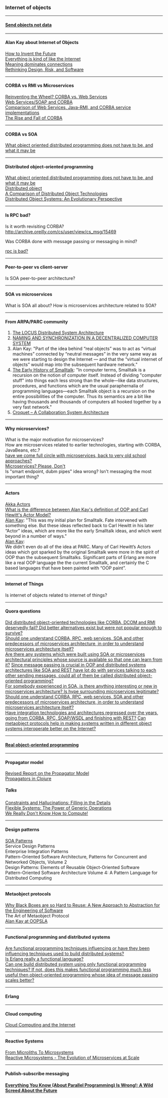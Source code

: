 ### Internet of objects

---
#### [Send objects not data](send-objects-not-data/send-objects-not-data.md)

---

#### Alan Kay about Internet of Objects
[How to Invent the Future](http://www.youtube.com/watch?v=1e8VZlPBx_0&t=23m55s)  
[Everything is kind of like the Internet](http://www.youtube.com/watch?v=tp9VbtLn2Jw&t=27m20s)  
[Meaning dominates connections](https://www.youtube.com/watch?v=tp9VbtLn2Jw&t=46m21s)  
[Rethinking Design, Risk, and Software](http://www.youtube.com/watch?v=QboI_1WJUlM&t=59m0s)

---

#### CORBA vs RMI vs Microservices
[Reinventing the Wheel? CORBA vs. Web Services](http://wwwconference.org/proceedings/www2002/alternate/395/index.html)  
[Web Services/SOAP and CORBA](http://www.omg.org/news/whitepapers/CORBA_vs_SOAP1.pdf)  
[Comparison of Web Services, Java-RMI, and CORBA service implementations ](http://www.metz.supelec.fr/metz/personnel/galtier/PagesPerso/Enseignement/3A/SOA/Articles/compare_WS_RMI_CORBA.pdf)  
[The Rise and Fall of CORBA](https://news.ycombinator.com/item?id=10144734)

---

#### CORBA vs SOA
[What object oriented distributed programming does not have to be, and what it may be](https://infoscience.epfl.ch/record/83554/files/neg--933288481Inf-Rachid.pdf)

---

#### Distributed object-oriented programming
[What object oriented distributed programming does not have to be, and what it may be](https://infoscience.epfl.ch/record/83554/files/neg--933288481Inf-Rachid.pdf)  
[Distributed object](https://en.wikipedia.org/wiki/Distributed_object)  
[A Comparison of Distributed Object Technologies](https://pdfs.semanticscholar.org/a0b5/dc49fbc3f46a45d58ef4c348482452dd1ee2.pdf)  
[Distributed Object Systems: An Evolutionary Perspective](http://www.diss.fu-berlin.de/diss/servlets/MCRFileNodeServlet/FUDISS_derivate_000000000988/2_chapter2.pdf?hosts=)

---

#### Is RPC bad?
Is it worth revisiting CORBA?  
http://archive.oreilly.com/cs/user/view/cs_msg/15469  

Was CORBA done with message passing or messaging in mind?  

[rpc is bad?](http://erlang.org/pipermail/erlang-questions/2008-May/035209.html)

---

#### Peer-to-peer vs client-server
Is SOA peer-to-peer architecture?

---

#### SOA vs microservices
What is SOA all about?
How is microservices architecture related to SOA?

---

#### From ARPA/PARC community
1. [The LOCUS Distributed System Architecture](https://www.amazon.com/Distributed-System-Architecture-Computer-Systems/dp/0262161028/ref=sr_1_4?ie=UTF8&qid=1514807872&sr=8-4&keywords=locus+system)  
2. [NAMING AND SYNCHRONIZATION IN A DECENTRALIZED COMPUTER SYSTEM](http://publications.csail.mit.edu/lcs/specpub.php?id=773)  
3. Alan Kay: "Part of the idea behind “real objects” was to act as “virtual machines” connected by “neutral messages” in the very same way as we were starting to design the Internet — and that the “virtual internet of objects” would map into the subsequent hardware network."  
4. [The Early History of Smalltalk](http://worrydream.com/EarlyHistoryOfSmalltalk/): "In computer terms, Smalltalk is a recursion on the notion of computer itself. Instead of dividing "computer stuff" into things each less strong than the whole—like data structures, procedures, and functions which are the usual paraphernalia of programming languages—each Smalltalk object is a recursion on the entire possibilities of the computer. Thus its semantics are a bit like having thousands and thousands of computers all hooked together by a very fast network."  
5. [Croquet – A Collaboration System Architecture](http://worrydream.com/refs/Smith%20-%20Croquet%20-%20A%20Collaboration%20System%20Architecture.pdf)  

---

#### Why microservices?
What is the major motivation for microservices?  
How are microservices related to earlier technologies, starting with CORBA, JavaBeans, etc.?  
[have we come full circle with microservices, back to very old school approaches?](https://softwareengineering.stackexchange.com/questions/275927/have-we-come-full-circle-with-microservices-back-to-very-old-school-approaches)  
[Microservices? Please, Don't](https://news.ycombinator.com/item?id=13167188)  
Is "smart endpoint, dubm pipes" idea wrong? Isn't messaging the most important thing?  

---

#### Actors
[Akka Actors](https://doc.akka.io/docs/akka/current/actors.html)  
[What is the difference between Alan Kay's definition of OOP and Carl Hewitt's Actor Model?](https://www.quora.com/What-is-the-difference-between-Alan-Kays-definition-of-OOP-and-Carl-Hewitts-Actor-Model)  
[Alan Kay](https://www.quora.com/What-are-the-main-successes-of-the-AI-group-at-Xerox-PARC-during-the-70s-and-first-half-of-the-80s-How-much-influence-did-it-have-on-other-groups-like-Smalltalk-group-and-vice-versa/answer/Alan-Kay-11): "This was my initial plan for Smalltalk. Fate intervened with something else. But these ideas reflected back to Carl Hewitt in his later “Actor” ideas, which are more like the early Smalltalk ideas, and which went beyond in a number of ways."  
[Alan Kay](https://computinged.wordpress.com/2010/09/11/moti-asks-objects-never-well-hardly-ever/):  
We didn’t even do all of the idea at PARC. Many of Carl Hewitt’s Actors ideas which got sparked by the original Smalltalk were more in the spirit of OOP than the subsequent Smalltalks. Significant parts of Erlang are more like a real OOP language the the current Smalltalk, and certainly the C based languages that have been painted with “OOP paint”.

---

#### Internet of Things
Is internet of objects related to internet of things?

---

#### Quora questions
[Did distributed object-oriented technologies like CORBA, DCOM and RMI deservedly fail? Did better alternatives exist but were not popular enough to survive?](https://www.quora.com/Did-distributed-object-oriented-technologies-like-CORBA-DCOM-and-RMI-deservedly-fail-Did-better-alternatives-exist-but-were-not-popular-enough-to-survive)  
[Should one understand CORBA, RPC, web services, SOA and other predecessors of microservices architecture, in order to understand microservices architecture itself?](https://www.quora.com/Should-one-understand-CORBA-RPC-web-services-SOA-and-other-predecessors-of-microservices-architecture-in-order-to-understand-microservices-architecture-itself)  
[Are there any systems which were built using SOA or microservices architectural principles whose source is available so that one can learn from it?](https://www.quora.com/Are-there-any-systems-which-were-built-using-SOA-or-microservices-architectural-principles-whose-source-is-available-so-that-one-can-learn-from-it)
[Since message passing is crucial in OOP and distributed systems architectures like SOA and REST have lot do with services talking to each other sending messages, could all of them be called distributed object-oriented programming?](https://www.quora.com/Since-message-passing-is-crucial-in-OOP-and-distributed-systems-architectures-like-SOA-and-REST-have-lot-do-with-services-talking-to-each-other-sending-messages-could-all-of-them-be-called-distributed-object)  
[For somebody experienced in SOA, is there anything interesting or new in microservices architecture? Is hype surrounding microservices legitimate?](https://www.quora.com/unanswered/For-somebody-experienced-in-SOA-is-there-anything-interesting-or-new-in-microservices-architecture-Is-hype-surrounding-microservices-legitimate)  
[Should one understand CORBA, RPC, web services, SOA and other predecessors of microservices architecture, in order to understand microservices architecture itself?](https://www.quora.com/Should-one-understand-CORBA-RPC-web-services-SOA-and-other-predecessors-of-microservices-architecture-in-order-to-understand-microservices-architecture-itself)  
[Have integration technologies and architectures regressed over the years, going from CORBA, RPC, SOAP/WSDL and finishing with REST?](https://www.quora.com/unanswered/Have-integration-technologies-and-architectures-regressed-over-the-years-going-from-CORBA-RPC-SOAP-WSDL-and-finishing-with-REST)
[Can metaobject protocols help in making systems written in different object systems interoperate better on the Internet?](https://www.quora.com/unanswered/Can-metaobject-protocols-help-in-making-systems-written-in-different-object-systems-interoperate-better-on-the-Internet)

---

#### [Real object-oriented programming](https://github.com/lyssphacker/ideas/blob/master/internet-of-objects/real-oop.md)

---

#### Propagator model
[Revised Report on the Propagator Model](https://groups.csail.mit.edu/mac/users/gjs/propagators/)  
[Propagators in Clojure](https://www.youtube.com/watch?v=JXOOO9MLvhs)

##### Talks
[Constraints and Hallucinations: Filling in the Details](https://github.com/lyssphacker/talks/blob/master/constraints-and-halucinations-filling-in-the-details/constraints-and-halucinations-filling-in-the-details.md)  
[Flexible Systems: The Power of Generic Operations](https://github.com/lyssphacker/talks/blob/master/flexible-systems-power-of-generic-operations/flexible-systems-power-of-generic-operations.md#flexible-systems-the-power-of-generic-operations)  
[We Really Don't Know How to Compute!](https://github.com/lyssphacker/talks/blob/master/we-really-do-not-know-how-to-compute/we-really-do-not-know-how-to-compute.md)

---
#### Design patterns
[SOA Patterns](https://www.manning.com/books/soa-patterns)  
Service Design Patterns  
Enterprise Integration Patterns  
Pattern-Oriented Software Architecture, Patterns for Concurrent and Networked Objects, Volume 2  
Design Patterns: Elements of Reusable Object-Oriented Software  
Pattern-Oriented Software Architecture Volume 4: A Pattern Language for Distributed Computing  

---
#### Metaobject protocols
[Why Black Boxes are so Hard to Reuse: A New Approach to Abstraction for the Engineering of Software](https://github.com/lyssphacker/talks/blob/master/why-black-boxes-are-so-hard-to-reuse/why-black-boxes-are-so-hard-to-reuse.md)  
The Art of Metaobject Protocol  
[Alan Kay at OOPSLA](https://www.youtube.com/watch?v=oKg1hTOQXoY&amp;t=53m10s)  

---
#### Functional programming and distributed systems
[Are functional programming techniques influencing or have they been influencing techniques used to build distributed systems?](https://www.quora.com/Are-functional-programming-techniques-influencing-or-have-they-been-influencing-techniques-used-to-build-distributed-systems)  
[Is Erlang really a functional language?](https://stackoverflow.com/questions/2271417/is-erlang-really-a-functional-language)  
[Can one build distributed system using only functional programming techniques? If not, does this makes functional programming much less useful then object-oriented programming whose idea of message passing scales better?](https://www.quora.com/Can-one-build-distributed-system-using-only-functional-programming-techniques-If-not-does-this-makes-functional-programming-much-less-useful-then-object-oriented-programming-whose-idea-of-message-passing-scales?__filter__&__nsrc__=2&__snid3__=2106094277)

---
#### Erlang

---
#### Cloud computing
[Cloud Computing and the Internet](https://research.googleblog.com/2009/04/cloud-computing-and-internet.html)

---
#### Reactive Systems
[From Microliths To Microsystems](https://www.youtube.com/watch?v=xMWg5KNACsA)  
[Reactive Microsystems - The Evolution of Microservices at Scale](https://www.youtube.com/watch?v=3hMtjPcU248)

---
#### Publish-subscribe messaging

#### [Everything You Know (About Parallel Programming) Is Wrong!: A Wild Screed About the Future ](https://www.youtube.com/watch?v=M-fX01R1Ky8)
